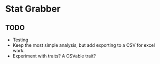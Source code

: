 # Stat Grabber

## TODO
- Testing
- Keep the most simple analysis, but add exporting to a CSV for excel work.
- Experiment with traits? A CSVable trait?
